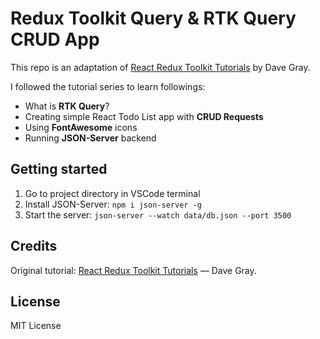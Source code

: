 # Redux Toolkit Query & RTK Query CRUD App
This repo is an adaptation of [React Redux Toolkit Tutorials](https://www.youtube.com/playlist?list=PL0Zuz27SZ-6M1J5I1w2-uZx36Qp6qhjKo) by Dave Gray. 

I followed the tutorial series to learn followings:
- What is **RTK Query**?
- Creating simple React Todo List app with **CRUD Requests**
- Using **FontAwesome** icons
- Running **JSON-Server** backend


## Getting started
1. Go to project directory in VSCode terminal
2. Install JSON-Server: `npm i json-server -g`
3. Start the server: `json-server --watch data/db.json --port 3500`

## Credits
Original tutorial: [React Redux Toolkit Tutorials](https://www.youtube.com/playlist?list=PL0Zuz27SZ-6M1J5I1w2-uZx36Qp6qhjKo) — Dave Gray.

## License
MIT License
